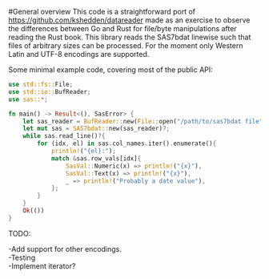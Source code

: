 #General overview
This code is a straightforward port of 
https://github.com/kshedden/datareader
made as an exercise to observe the 
differences between Go and Rust for
file/byte manipulations after reading 
the Rust book. This library
reads the SAS7bdat linewise such that
files of arbitrary sizes can be processed.
For the moment only Western Latin and UTF-8
encodings are supported.

Some minimal example code, covering most
of the public API:

```rust
use std::fs::File;
use std::io::BufReader;
use sas::*;

fn main() -> Result<(), SasError> {
    let sas_reader = BufReader::new(File::open("/path/to/sas7bdat file").unwrap());
    let mut sas = SAS7bdat::new(sas_reader)?;
    while sas.read_line()?{
        for (idx, el) in sas.col_names.iter().enumerate(){
            println!("{el}:");
            match &sas.row_vals[idx]{
                SasVal::Numeric(x) => println!("{x}"),
                SasVal::Text(x) => println!("{x}"),
                _ => println!("Probably a date value"),
            };
        }
    }
    Ok(())
}
```

TODO:

-Add support for other encodings.  
-Testing  
-Implement iterator?  

